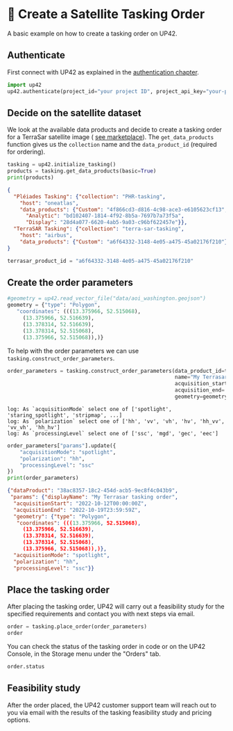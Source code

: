 # :satellite: **Create a Satellite Tasking Order**

A basic example on how to create a tasking order on UP42.

## **Authenticate**

First connect with UP42 as explained in the [authentication chapter](authentication.md).

```python
import up42
up42.authenticate(project_id="your project ID", project_api_key="your-project-API-key")
```

## **Decide on the satellite dataset**

We look at the available data products and decide to create a tasking order for a TerraSar satellite image (
[see marketplace](https://up42.com/marketplace/data/tasking/terra-sar-tasking)). The `get_data_products` function 
gives us the `collection` name and the `data_product_id` (required for ordering).

```python
tasking = up42.initialize_tasking()
products = tasking.get_data_products(basic=True)
print(products)
```

```json
{
  "Pléiades Tasking": {"collection": "PHR-tasking",
    "host": "oneatlas",
    "data_products": {"Custom": "4f866cd3-d816-4c98-ace3-e6105623cf13",
      "Analytic": "bd102407-1814-4f92-8b5a-7697b7a73f5a",
      "Display": "28d4a077-6620-4ab5-9a03-c96bf622457e"}},
  "TerraSAR Tasking": {"collection": "terra-sar-tasking",
    "host": "airbus",
    "data_products": {"Custom": "a6f64332-3148-4e05-a475-45a02176f210"}}
}
```

```python
terrasar_product_id = "a6f64332-3148-4e05-a475-45a02176f210"
```

## **Create the order parameters**

```python
#geometry = up42.read_vector_file("data/aoi_washington.geojson")
geometry = {"type": "Polygon",
   "coordinates": (((13.375966, 52.515068),
     (13.375966, 52.516639),
     (13.378314, 52.516639),
     (13.378314, 52.515068),
     (13.375966, 52.515068)),)}
```

To help with the order parameters we can use `tasking.construct_order_parameters`.


```python
order_parameters = tasking.construct_order_parameters(data_product_id=terrasar_product_id,
                                                      name="My Terrasar tasking order",
                                                      acquisition_start= "2022-11-01",
                                                      acquisition_end= "2023-03-20",
                                                      geometry=geometry)
```

```text
log: As `acquisitionMode` select one of ['spotlight', 'staring_spotlight', 'stripmap', ...]
log: As `polarization` select one of ['hh', 'vv', 'vh', 'hv', 'hh_vv', 'vv_vh', 'hh_hv']
log: As `processingLevel` select one of ['ssc', 'mgd', 'gec', 'eec']
```

```python
order_parameters["params"].update({
    "acquisitionMode": "spotlight",
    "polarization": "hh",
    "processingLevel": "ssc"
})
print(order_parameters)
```

```json
{"dataProduct": "38ac8357-18c2-454d-acb5-9ec8f4c043b9",
 "params": {"displayName": "My Terrasar tasking order",
  "acquisitionStart": "2022-10-12T00:00:00Z",
  "acquisitionEnd": "2022-10-19T23:59:59Z",
  "geometry": {"type": "Polygon",
   "coordinates": (((13.375966, 52.515068),
     (13.375966, 52.516639),
     (13.378314, 52.516639),
     (13.378314, 52.515068),
     (13.375966, 52.515068)),)},
  "acquisitionMode": "spotlight",
  "polarization": "hh",
  "processingLevel": "ssc"}}
```

## **Place the tasking order**

After placing the tasking order, UP42 will carry out a feasibility study for the specified requirements and contact you
with next steps via email.

```python
order = tasking.place_order(order_parameters)
order
```

You can check the status of the tasking order in code or on the UP42 Console, in the Storage menu under the "Orders" 
tab.

```python
order.status
```

## **Feasibility study**

After the order placed, the UP42 customer support team will reach out to you via email with the results of the
tasking feasibility study and pricing options.